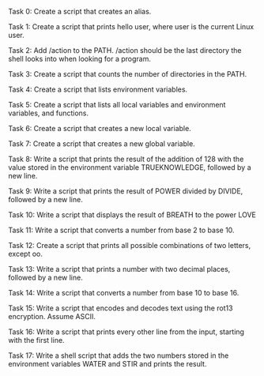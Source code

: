 Task 0: Create a script that creates an alias.

Task 1: Create a script that prints hello user, where user is the current Linux user.

Task 2: Add /action to the PATH. /action should be the last directory the shell looks into when looking for a program.

Task 3: Create a script that counts the number of directories in the PATH.

Task 4: Create a script that lists environment variables.

Task 5: Create a script that lists all local variables and environment variables, and functions.

Task 6: Create a script that creates a new local variable.

Task 7: Create a script that creates a new global variable.

Task 8: Write a script that prints the result of the addition of 128 with the value stored in the environment variable TRUEKNOWLEDGE, followed by a new line.

Task 9: Write a script that prints the result of POWER divided by DIVIDE, followed by a new line.

Task 10: Write a script that displays the result of BREATH to the power LOVE

Task 11: Write a script that converts a number from base 2 to base 10.

Task 12: Create a script that prints all possible combinations of two letters, except oo.

Task 13: Write a script that prints a number with two decimal places, followed by a new line.

Task 14: Write a script that converts a number from base 10 to base 16.

Task 15: Write a script that encodes and decodes text using the rot13 encryption. Assume ASCII.

Task 16: Write a script that prints every other line from the input, starting with the first line.

Task 17: Write a shell script that adds the two numbers stored in the environment variables WATER and STIR and prints the result.
